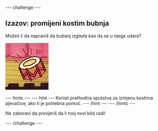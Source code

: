 \--- challenge \---

## Izazov: promijeni kostim bubnja

Možeš li da napraviš da bubanj izgleda kao da se u njega udara?

![snimak ekrana](images/band-drum-final.png)

\--- hints \--- \--- hint \--- Koristi prethodna uputstva za izmjenu kostima pjevačice, ako ti je potrebna pomoć. \--- /hint \--- \--- /hints \---

Ne zaboravi da provjeriš da li tvoj novi kôd radi!

\--- /challenge \---